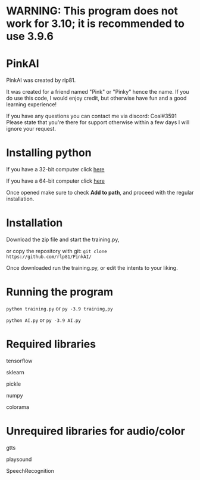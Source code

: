 # WARNING: This program does not work for 3.10; it is recommended to use 3.9.6

# PinkAI
PinkAI was created by rlp81.

It was created for a friend named "Pink" or "Pinky" hence the name. If you do use this code, I would enjoy credit, but otherwise have fun and a good learning experience!

If you have any questions you can contact me via discord: Coal#3591 Please state that you're there for support otherwise within a few days I will ignore your request.

# Installing python
If you have a 32-bit computer click [here](https://www.python.org/ftp/python/3.9.7/python-3.9.7.exe)

If you have a 64-bit computer click [here](https://www.python.org/ftp/python/3.9.7/python-3.9.7-amd64.exe)

Once opened make sure to check **Add to path**, and proceed with the regular installation.

# Installation

Download the zip file and start the training.py,

or copy the repository with git: `git clone https://github.com/rlp81/PinkAI/`

Once downloaded run the training.py, or edit the intents to your liking.

# Running the program
`python training.py` or `py -3.9 training,py`

`python AI.py` or `py -3.9 AI.py`
# Required libraries
tensorflow

sklearn

pickle

numpy

colorama
# Unrequired libraries for audio/color
gtts

playsound

SpeechRecognition
